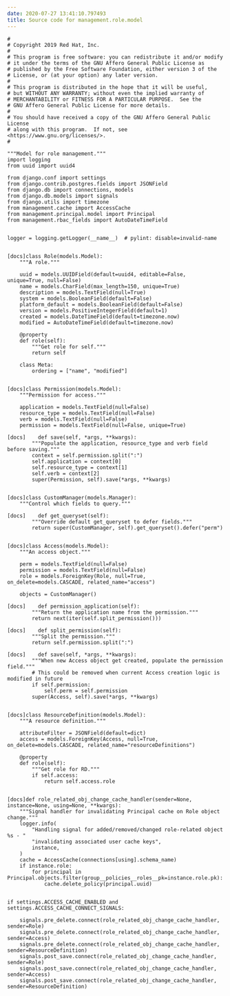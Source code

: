```yaml
---
date: 2020-07-27 13:41:10.797493
title: Source code for management.role.model
---
```


<div class="highlight">

    #
    # Copyright 2019 Red Hat, Inc.
    #
    # This program is free software: you can redistribute it and/or modify
    # it under the terms of the GNU Affero General Public License as
    # published by the Free Software Foundation, either version 3 of the
    # License, or (at your option) any later version.
    #
    # This program is distributed in the hope that it will be useful,
    # but WITHOUT ANY WARRANTY; without even the implied warranty of
    # MERCHANTABILITY or FITNESS FOR A PARTICULAR PURPOSE.  See the
    # GNU Affero General Public License for more details.
    #
    # You should have received a copy of the GNU Affero General Public License
    # along with this program.  If not, see <https://www.gnu.org/licenses/>.
    #
    
    """Model for role management."""
    import logging
    from uuid import uuid4
    
    from django.conf import settings
    from django.contrib.postgres.fields import JSONField
    from django.db import connections, models
    from django.db.models import signals
    from django.utils import timezone
    from management.cache import AccessCache
    from management.principal.model import Principal
    from management.rbac_fields import AutoDateTimeField
    
    
    logger = logging.getLogger(__name__)  # pylint: disable=invalid-name
    
    
    [docs]class Role(models.Model):
        """A role."""
    
        uuid = models.UUIDField(default=uuid4, editable=False, unique=True, null=False)
        name = models.CharField(max_length=150, unique=True)
        description = models.TextField(null=True)
        system = models.BooleanField(default=False)
        platform_default = models.BooleanField(default=False)
        version = models.PositiveIntegerField(default=1)
        created = models.DateTimeField(default=timezone.now)
        modified = AutoDateTimeField(default=timezone.now)
    
        @property
        def role(self):
            """Get role for self."""
            return self
    
        class Meta:
            ordering = ["name", "modified"]
    
    
    [docs]class Permission(models.Model):
        """Permission for access."""
    
        application = models.TextField(null=False)
        resource_type = models.TextField(null=False)
        verb = models.TextField(null=False)
        permission = models.TextField(null=False, unique=True)
    
    [docs]    def save(self, *args, **kwargs):
            """Populate the application, resource_type and verb field before saving."""
            context = self.permission.split(":")
            self.application = context[0]
            self.resource_type = context[1]
            self.verb = context[2]
            super(Permission, self).save(*args, **kwargs)
    
    
    [docs]class CustomManager(models.Manager):
        """Control which fields to query."""
    
    [docs]    def get_queryset(self):
            """Override default get_queryset to defer fields."""
            return super(CustomManager, self).get_queryset().defer("perm")
    
    
    [docs]class Access(models.Model):
        """An access object."""
    
        perm = models.TextField(null=False)
        permission = models.TextField(null=False)
        role = models.ForeignKey(Role, null=True, on_delete=models.CASCADE, related_name="access")
    
        objects = CustomManager()
    
    [docs]    def permission_application(self):
            """Return the application name from the permission."""
            return next(iter(self.split_permission()))
    
    [docs]    def split_permission(self):
            """Split the permission."""
            return self.permission.split(":")
    
    [docs]    def save(self, *args, **kwargs):
            """When new Access object get created, populate the permission field."""
            # This could be removed when current Access creation logic is modified in future
            if self.permission:
                self.perm = self.permission
            super(Access, self).save(*args, **kwargs)
    
    
    [docs]class ResourceDefinition(models.Model):
        """A resource definition."""
    
        attributeFilter = JSONField(default=dict)
        access = models.ForeignKey(Access, null=True, on_delete=models.CASCADE, related_name="resourceDefinitions")
    
        @property
        def role(self):
            """Get role for RD."""
            if self.access:
                return self.access.role
    
    
    [docs]def role_related_obj_change_cache_handler(sender=None, instance=None, using=None, **kwargs):
        """Signal handler for invalidating Principal cache on Role object change."""
        logger.info(
            "Handling signal for added/removed/changed role-related object %s - "
            "invalidating associated user cache keys",
            instance,
        )
        cache = AccessCache(connections[using].schema_name)
        if instance.role:
            for principal in Principal.objects.filter(group__policies__roles__pk=instance.role.pk):
                cache.delete_policy(principal.uuid)
    
    
    if settings.ACCESS_CACHE_ENABLED and settings.ACCESS_CACHE_CONNECT_SIGNALS:
    
        signals.pre_delete.connect(role_related_obj_change_cache_handler, sender=Role)
        signals.pre_delete.connect(role_related_obj_change_cache_handler, sender=Access)
        signals.pre_delete.connect(role_related_obj_change_cache_handler, sender=ResourceDefinition)
        signals.post_save.connect(role_related_obj_change_cache_handler, sender=Role)
        signals.post_save.connect(role_related_obj_change_cache_handler, sender=Access)
        signals.post_save.connect(role_related_obj_change_cache_handler, sender=ResourceDefinition)

</div>